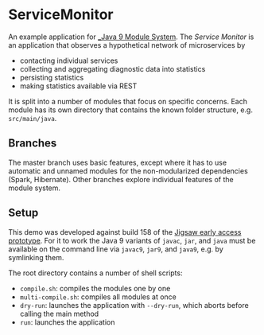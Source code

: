 # ServiceMonitor

An example application for [_Java 9 Module System](https://git.manning.com/agileauthor/parlog).
The _Service Monitor_ is an application that observes a hypothetical network of microservices by

* contacting individual services
* collecting and aggregating diagnostic data into statistics
* persisting statistics
* making statistics available via REST

It is split into a number of modules that focus on specific concerns.
Each module has its own directory that contains the known folder structure, e.g. `src/main/java`.


## Branches

The master branch uses basic features, except where it has to use automatic and unnamed modules for the non-modularized dependencies (Spark, Hibernate).
Other branches explore individual features of the module system.


## Setup

This demo was developed against build 158 of the [Jigsaw early access prototype](https://jdk9.java.net/jigsaw/).
For it to work the Java 9 variants of `javac`, `jar`, and `java` must be available on the command line via `javac9`, `jar9`, and `java9`, e.g. by symlinking them.

The root directory contains a number of shell scripts:

* `compile.sh`: compiles the modules one by one
* `multi-compile.sh`: compiles all modules at once
* `dry-run`: launches the application with `--dry-run`, which aborts before calling the main method
* `run`: launches the application
